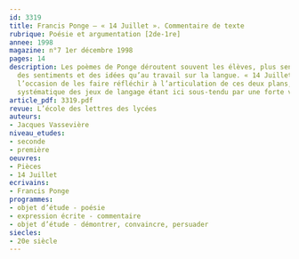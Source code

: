```yaml
---
id: 3319
title: Francis Ponge – « 14 Juillet ». Commentaire de texte
rubrique: Poésie et argumentation [2de-1re]
annee: 1998
magazine: n°7 1er décembre 1998
pages: 14
description: Les poèmes de Ponge déroutent souvent les élèves, plus sensibles à l’expression
  des sentiments et des idées qu’au travail sur la langue. « 14 Juillet » peut être
  l’occasion de les faire réfléchir à l’articulation de ces deux plans, le caractère
  systématique des jeux de langage étant ici sous-tendu par une forte visée politique.
article_pdf: 3319.pdf
revue: L’école des lettres des lycées
auteurs:
- Jacques Vassevière
niveau_etudes:
- seconde
- première
oeuvres:
- Pièces
- 14 Juillet
ecrivains:
- Francis Ponge
programmes:
- objet d’étude - poésie
- expression écrite - commentaire
- objet d’étude - démontrer, convaincre, persuader
siecles:
- 20e siècle
---
```

